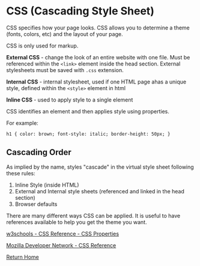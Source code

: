 # CSS (Cascading Style Sheet)

CSS specifies how your page looks. CSS allows you to determine a theme (fonts, colors, etc) and the layout of your page.

CSS is only used for markup.

**External CSS** - change the look of an entire website with one file. Must be referenced within the `<link>` element inside the head section. External stylesheets must be saved with `.css` extension. 

**Internal CSS** - internal stylesheet, used if one HTML page ahas a unique style, defined within the `<style>` element in html

**Inline CSS** - used to apply style to a single element

CSS identifies an element and then applies style using properties.

For example:

`h1 {
    color: brown;
    font-style: italic;
    border-height: 50px;
}`

## Cascading Order

As implied by the name,  styles "cascade" in the virtual style sheet following these rules:

1. Inline Style (inside HTML)
2. External and Internal style sheets (referenced and linked in the head section)
3. Browser defaults

There are many different ways CSS can be applied. It is useful to have references available to help you get the theme you want. 

[w3schools - CSS Reference -  CSS Properties](https://www.w3schools.com/cssref/default.asp)

[Mozilla Developer Network - CSS Reference](https://developer.mozilla.org/en-US/docs/Web/CSS/Reference)

[Return Home](README.md)